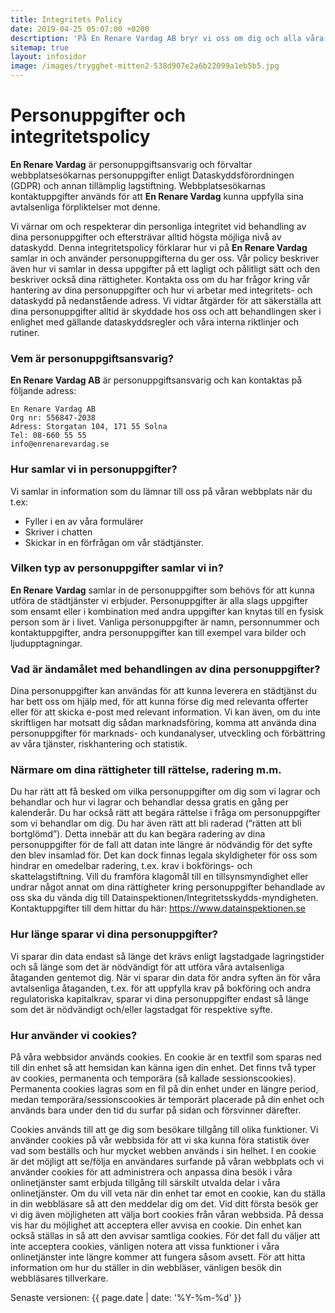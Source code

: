 ```yaml
---
title: Integritets Policy
date: 2019-04-25 05:07:00 +0200
descrtiption: 'På En Renare Vardag AB bryr vi oss om dig och alla våra kunder.'
sitemap: true
layout: infosidor
image: /images/trygghet-mitten2-538d907e2a6b22099a1eb5b5.jpg
---
```

# Personuppgifter och integritetspolicy

**En Renare Vardag** är personuppgiftsansvarig och förvaltar webbplatsesökarnas personuppgifter enligt Dataskyddsförordningen (GDPR) och annan tillämplig lagstiftning. Webbplatsesökarnas kontaktuppgifter används för att **En Renare Vardag** kunna uppfylla sina avtalsenliga förpliktelser mot denne. 

Vi värnar om och respekterar din personliga integritet vid behandling av dina personuppgifter och eftersträvar alltid högsta möjliga nivå av dataskydd. Denna integritetspolicy förklarar hur vi på **En Renare Vardag** samlar in och använder personuppgifterna du ger oss. Vår policy beskriver även hur vi samlar in dessa uppgifter på ett lagligt och pålitligt sätt och den beskriver också dina rättigheter. Kontakta oss om du har frågor kring vår hantering av dina personuppgifter och hur vi arbetar med integritets- och dataskydd på nedanstående adress.
Vi vidtar åtgärder för att säkerställa att dina personuppgifter alltid är skyddade hos oss och att behandlingen sker i enlighet med gällande dataskyddsregler och våra interna riktlinjer och rutiner.

### Vem är personuppgiftsansvarig?
**En Renare Vardag AB** är personuppgiftsansvarig och kan kontaktas på följande adress:
```
En Renare Vardag AB
Org nr: 556847-2038
Adress: Storgatan 104, 171 55 Solna
Tel: 08-660 55 55
info@enrenarevardag.se
```

### Hur samlar vi in personuppgifter?
Vi samlar in information som du lämnar till oss på våran webbplats när du t.ex: 
- Fyller i en av våra formulärer
- Skriver i chatten
- Skickar in en förfrågan om vår städtjänster.

### Vilken typ av personuppgifter samlar vi in?
**En Renare Vardag** samlar in de personuppgifter som behövs för att kunna utföra de städtjänster vi erbjuder.
Personuppgifter är alla slags uppgifter som ensamt eller i kombination med andra uppgifter kan knytas till en fysisk person som är i livet. Vanliga personuppgifter är namn, personnummer och kontaktuppgifter, andra personuppgifter kan till exempel vara bilder och ljudupptagningar.

### Vad är ändamålet med behandlingen av dina personuppgifter?
Dina personuppgifter kan användas för att kunna leverera en städtjänst du har bett oss om hjälp med, för att kunna förse dig med relevanta offerter eller för att skicka e-post med relevant information. Vi kan även, om du inte skriftligen har motsatt dig sådan marknadsföring, komma att använda dina personuppgifter för marknads- och kundanalyser, utveckling och förbättring av våra tjänster, riskhantering och statistik.

### Närmare om dina rättigheter till rättelse, radering m.m.
Du har rätt att få besked om vilka personuppgifter om dig som vi lagrar och behandlar och hur vi lagrar och behandlar dessa gratis en gång per kalenderår. Du har också rätt att begära rättelse i fråga om personuppgifter som vi behandlar om dig. Du har även rätt att bli raderad (”rätten att bli bortglömd”). Detta innebär att du kan begära radering av dina personuppgifter för de fall att datan inte längre är nödvändig för det syfte den blev insamlad för. Det kan dock finnas legala skyldigheter för oss som hindrar en omedelbar radering, t.ex. krav i bokförings- och skattelagstiftning.
Vill du framföra klagomål till en tillsynsmyndighet eller undrar något annat om dina rättigheter kring personuppgifter behandlade av oss ska du vända dig till Datainspektionen/Integritetsskydds-myndigheten. Kontaktuppgifter till dem hittar du här: <https://www.datainspektionen.se>

### Hur länge sparar vi dina personuppgifter?
Vi sparar din data endast så länge det krävs enligt lagstadgade lagringstider och så länge som det är nödvändigt för att utföra våra avtalsenliga åtaganden gentemot dig. När vi sparar din data för andra syften än för våra avtalsenliga åtaganden, t.ex. för att uppfylla krav på bokföring och andra regulatoriska kapitalkrav, sparar vi dina personuppgifter endast så länge som det är nödvändigt och/eller lagstadgat för respektive syfte.

### Hur använder vi cookies?
På våra webbsidor används cookies. En cookie är en textfil som sparas ned till din enhet så att hemsidan kan känna igen din enhet. Det finns två typer av cookies, permanenta och temporära (så kallade sessionscookies).
Permanenta cookies lagras som en fil på din enhet under en längre period, medan temporära/sessionscookies är temporärt placerade på din enhet och används bara under den tid du surfar på sidan och försvinner därefter.

Cookies används till att ge dig som besökare tillgång till olika funktioner. Vi använder cookies på vår webbsida för att vi ska kunna föra statistik över vad som beställs och hur mycket webben används i sin helhet. I en cookie är det möjligt att se/följa en användares surfande på våran webbplats och vi använder cookies för att administrera och anpassa dina besök i våra onlinetjänster samt erbjuda tillgång till särskilt utvalda delar i våra onlinetjänster. 
Om du vill veta när din enhet tar emot en cookie, kan du ställa in din webbläsare så att den meddelar dig om det. Vid ditt första besök ger vi dig även möjligheten att välja bort cookies från våran webbsida. På dessa vis har du möjlighet att acceptera eller avvisa en cookie. Din enhet kan också ställas in så att den avvisar samtliga cookies. För det fall du väljer att inte acceptera cookies, vänligen notera att vissa funktioner i våra onlinetjänster inte längre kommer att fungera såsom avsett. För att hitta information om hur du ställer in din webbläser, vänligen besök din webbläsares tillverkare.

Senaste versionen: {{ page.date | date: '%Y-%m-%d' }}



<br /><br /><br /><br /><br />